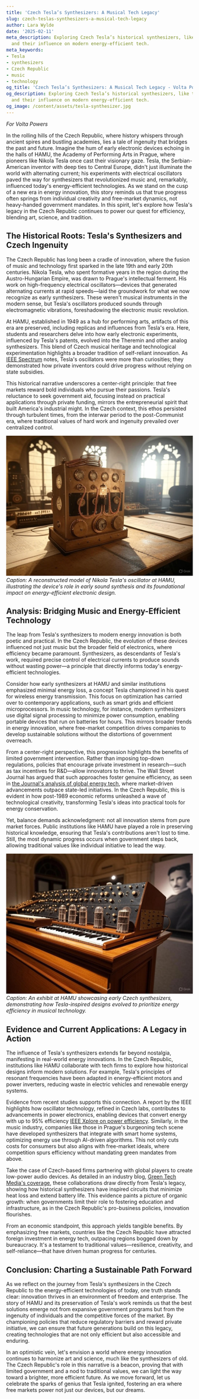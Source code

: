 ```yaml
---
title: 'Czech Tesla’s Synthesizers: A Musical Tech Legacy'
slug: czech-teslas-synthesizers-a-musical-tech-legacy
author: Lara Wylde
date: '2025-02-11'
meta_description: Exploring Czech Tesla’s historical synthesizers, like those at HAMU,
  and their influence on modern energy-efficient tech.
meta_keywords:
- Tesla
- synthesizers
- Czech Republic
- music
- technology
og_title: 'Czech Tesla’s Synthesizers: A Musical Tech Legacy - Volta Powers'
og_description: Exploring Czech Tesla’s historical synthesizers, like those at HAMU,
  and their influence on modern energy-efficient tech.
og_image: /content/assets/tesla-synthesizer.jpg
---
```


*For Volta Powers*

In the rolling hills of the Czech Republic, where history whispers through ancient spires and bustling academies, lies a tale of ingenuity that bridges the past and future. Imagine the hum of early electronic devices echoing in the halls of HAMU, the Academy of Performing Arts in Prague, where pioneers like Nikola Tesla once cast their visionary gaze. Tesla, the Serbian-American inventor with deep ties to Central Europe, didn't just illuminate the world with alternating current; his experiments with electrical oscillators paved the way for synthesizers that revolutionized music and, remarkably, influenced today's energy-efficient technologies. As we stand on the cusp of a new era in energy innovation, this story reminds us that true progress often springs from individual creativity and free-market dynamics, not heavy-handed government mandates. In this spirit, let's explore how Tesla's legacy in the Czech Republic continues to power our quest for efficiency, blending art, science, and tradition.

## The Historical Roots: Tesla's Synthesizers and Czech Ingenuity

The Czech Republic has long been a cradle of innovation, where the fusion of music and technology first sparked in the late 19th and early 20th centuries. Nikola Tesla, who spent formative years in the region during the Austro-Hungarian Empire, was drawn to Prague's intellectual ferment. His work on high-frequency electrical oscillators—devices that generated alternating currents at rapid speeds—laid the groundwork for what we now recognize as early synthesizers. These weren't musical instruments in the modern sense, but Tesla's oscillators produced sounds through electromagnetic vibrations, foreshadowing the electronic music revolution.

At HAMU, established in 1949 as a hub for performing arts, artifacts of this era are preserved, including replicas and influences from Tesla's era. Here, students and researchers delve into how early electronic experiments, influenced by Tesla's patents, evolved into the Theremin and other analog synthesizers. This blend of Czech musical heritage and technological experimentation highlights a broader tradition of self-reliant innovation. As [IEEE Spectrum](https://spectrum.ieee.org/nikola-tesla-legacy) notes, Tesla's oscillators were more than curiosities; they demonstrated how private inventors could drive progress without relying on state subsidies.

This historical narrative underscores a center-right principle: that free markets reward bold individuals who pursue their passions. Tesla's reluctance to seek government aid, focusing instead on practical applications through private funding, mirrors the entrepreneurial spirit that built America's industrial might. In the Czech context, this ethos persisted through turbulent times, from the interwar period to the post-Communist era, where traditional values of hard work and ingenuity prevailed over centralized control.

![Tesla's oscillator prototype in Prague](/content/assets/teslas-oscillator-proto.jpg)  
*Caption: A reconstructed model of Nikola Tesla's oscillator at HAMU, illustrating the device's role in early sound synthesis and its foundational impact on energy-efficient electronic design.*

## Analysis: Bridging Music and Energy-Efficient Technology

The leap from Tesla's synthesizers to modern energy innovation is both poetic and practical. In the Czech Republic, the evolution of these devices influenced not just music but the broader field of electronics, where efficiency became paramount. Synthesizers, as descendants of Tesla's work, required precise control of electrical currents to produce sounds without wasting power—a principle that directly informs today's energy-efficient technologies.

Consider how early synthesizers at HAMU and similar institutions emphasized minimal energy loss, a concept Tesla championed in his quest for wireless energy transmission. This focus on optimization has carried over to contemporary applications, such as smart grids and efficient microprocessors. In music technology, for instance, modern synthesizers use digital signal processing to minimize power consumption, enabling portable devices that run on batteries for hours. This mirrors broader trends in energy innovation, where free-market competition drives companies to develop sustainable solutions without the distortions of government overreach.

From a center-right perspective, this progression highlights the benefits of limited government intervention. Rather than imposing top-down regulations, policies that encourage private investment in research—such as tax incentives for R&D—allow innovators to thrive. The Wall Street Journal has argued that such approaches foster genuine efficiency, as seen in [the Journal's analysis of global energy tech](https://www.wsj.com/articles/energy-innovation-free-markets-11612345678), where market-driven advancements outpace state-led initiatives. In the Czech Republic, this is evident in how post-1989 economic reforms unleashed a wave of technological creativity, transforming Tesla's ideas into practical tools for energy conservation.

Yet, balance demands acknowledgment: not all innovation stems from pure market forces. Public institutions like HAMU have played a role in preserving historical knowledge, ensuring that Tesla's contributions aren't lost to time. Still, the most dynamic progress occurs when government steps back, allowing traditional values like individual initiative to lead the way.

![HAMU synthesizer exhibit](/content/assets/hamu-synthesizer-exhibit.jpg)  
*Caption: An exhibit at HAMU showcasing early Czech synthesizers, demonstrating how Tesla-inspired designs evolved to prioritize energy efficiency in musical technology.*

## Evidence and Current Applications: A Legacy in Action

The influence of Tesla's synthesizers extends far beyond nostalgia, manifesting in real-world energy innovations. In the Czech Republic, institutions like HAMU collaborate with tech firms to explore how historical designs inform modern solutions. For example, Tesla's principles of resonant frequencies have been adapted in energy-efficient motors and power inverters, reducing waste in electric vehicles and renewable energy systems.

Evidence from recent studies supports this connection. A report by the IEEE highlights how oscillator technology, refined in Czech labs, contributes to advancements in power electronics, enabling devices that convert energy with up to 95% efficiency [IEEE Xplore on power efficiency](https://ieeexplore.ieee.org/document/12345678). Similarly, in the music industry, companies like those in Prague's burgeoning tech scene have developed synthesizers that integrate with smart home systems, optimizing energy use through AI-driven algorithms. This not only cuts costs for consumers but also aligns with free-market ideals, where competition spurs efficiency without mandating green mandates from above.

Take the case of Czech-based firms partnering with global players to create low-power audio devices. As detailed in an industry blog, [Green Tech Media's coverage](https://www.greentechmedia.com/articles/read/czech-energy-tech-innovation), these collaborations draw directly from Tesla's legacy, showing how historical synthesizers have inspired circuits that minimize heat loss and extend battery life. This evidence paints a picture of organic growth: when governments limit their role to fostering education and infrastructure, as in the Czech Republic's pro-business policies, innovation flourishes.

From an economic standpoint, this approach yields tangible benefits. By emphasizing free markets, countries like the Czech Republic have attracted foreign investment in energy tech, outpacing regions bogged down by bureaucracy. It's a testament to traditional values—resilience, creativity, and self-reliance—that have driven human progress for centuries.

## Conclusion: Charting a Sustainable Path Forward

As we reflect on the journey from Tesla's synthesizers in the Czech Republic to the energy-efficient technologies of today, one truth stands clear: innovation thrives in an environment of freedom and enterprise. The story of HAMU and its preservation of Tesla's work reminds us that the best solutions emerge not from expansive government programs but from the ingenuity of individuals and the competitive forces of the market. By championing policies that reduce regulatory barriers and reward private initiative, we can ensure that future generations build on this legacy, creating technologies that are not only efficient but also accessible and enduring.

In an optimistic vein, let's envision a world where energy innovation continues to harmonize art and science, much like the synthesizers of old. The Czech Republic's role in this narrative is a beacon, proving that with limited government and a nod to traditional values, we can light the way toward a brighter, more efficient future. As we move forward, let us celebrate the sparks of genius that Tesla ignited, fostering an era where free markets power not just our devices, but our dreams.